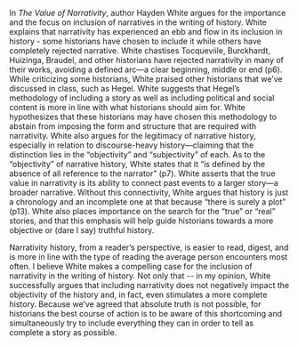 In *The Value of Narrativity*, author Hayden White argues for the importance and the focus on inclusion of narratives in the writing of history. White explains that narrativity has experienced an ebb and flow in its inclusion in history - some historians have chosen to include it while others have completely rejected narrative. White chastises Tocqueviile, Burckhardt, Huizinga, Braudel, and other historians have rejected narrativity in many of their works, avoiding a defined arc—a clear beginning, middle or end (p6). While criticizing some historians, White praised other historians that we’ve discussed in class, such as Hegel. White suggests that Hegel’s methodology of including a story as well as including political and social content is more in line with what historians should aim for. White hypothesizes that these historians may have chosen this methodology to abstain from imposing the form and structure that are required with narrativity. White also argues for the legitimacy of narrative history, especially in relation to discourse-heavy history—claiming that the distinction lies in the “objectivity” and “subjectivity” of each. As to the “objectivity” of narrative history, White states that it “is defined by the absence of all reference to the narrator” (p7). White asserts that the true value in narrativity is its ability to connect past events to a larger story—a broader narrative. Without this connectivity, White argues that history is just a chronology and an incomplete one at that because “there is surely a plot” (p13). White also places importance on the search for the “true” or “real” stories, and that this emphasis will help guide historians towards a more objective or (dare I say) truthful history. 

Narrativity history, from a reader’s perspective, is easier to read, digest, and is more in line with the type of reading the average person encounters most often. I believe White makes a compelling case for the inclusion of narrativity in the writing of history. Not only that -- in my opinion, White successfully argues that including narrativity does not negatively impact the objectivity of the history and, in fact, even stimulates a more complete history. Because we’ve agreed that absolute truth is not possible, for historians the best course of action is to be aware of this shortcoming and simultaneously try to include everything they can in order to tell as complete a story as possible. 
